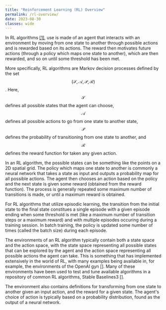 ```yaml
---
title: "Reinforcement Learning (RL) Overview"
permalink: /rl-overview/
date: 2023-08-30
classes: wide
---
```


In RL algorithms [[1]](https://mitpress.mit.edu/9780262039246/reinforcement-learning/), use is made of an agent that interacts with an environment by moving from one state to another through possible actions and is rewarded based on its actions.  The reward then motivates future actions (through a policy which maps one state to another), which are then rewarded, and so on until some threshold has been met. 

More specifically, RL algorithms are Markov decision processes defined by the set $$(\mathcal{S},\mathcal{A},\mathcal{P},\mathcal{R})$$.  Here, $$\mathcal{S}$$ defines all possible states that the agent can choose, $$\mathcal{A}$$ defines all possible actions to go from one state to another state, $$\mathcal{P}$$ defines the probability of transitioning from one state to another, and $$\mathcal{R}$$ defines the reward function for taken any given action.

In an RL algorithm, the possible states can be something like the points on a 2D spatial grid.  The policy which maps one state to another is commonly a neural network that takes a state as input and outputs a probability map for all possible actions.  The agent then chooses an action based on the policy and the next state is given some reward (obtained from the reward function).  The process is generally repeated some maximum number of transitions is made, or until a maximum reward is obtained.

For RL algorithms that utilize episodic learning, the transition from the initial state to the final state constitues a single episode with a given episode ending when some threshold is met (like a maximum number of transition steps or a maximum reward) and with multiple episodes occuring during a training session. In batch training, the policy is updated some number of times (called the batch size) during each episode.

The environments of an RL algorithm typically contain both a state space and the action space, with the state space representing all possible states that can be explored by the agent and the action space representing all possible actions the agent can take.  This is something that has implemented extensively in the world of RL, with many examples being available in, for example, the environments of the OpenAI gyn [[]]().  Many of these environments have been used to test and tune available algorithms in a repository of common RL algorithms, Stable Baselines3 [[]]().

The environment also contains definitions for transforming from one state to another given an input action, and the reward for a given state.  The agent's choice of action is typically based on a probability distribution, found as the output of a neural network.